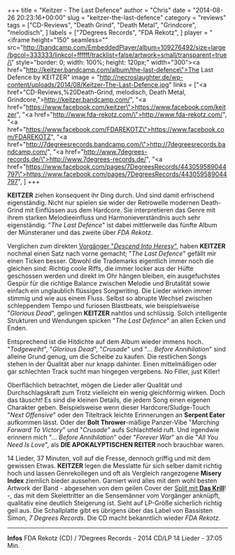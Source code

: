 +++
title = "Keitzer - The Last Defence"
author = "Chris"
date = "2014-08-26 20:23:16+00:00"
slug = "keitzer-the-last-defence"
category = "reviews"
tags = ["CD-Reviews", "Death Grind", "Death Metal", "Grindcore", "melodisch", ]
labels = ["7Degrees Records", "FDA Rekotz", ]
player = "<iframe height=\"150\" seamless=\"\" src=\"http://bandcamp.com/EmbeddedPlayer/album=109276492/size=large/bgcol=333333/linkcol=ffffff/tracklist=false/artwork=small/transparent=true/\" style=\"border: 0; width: 100%; height: 120px;\" width=\"300\"><a href=\"http://keitzer.bandcamp.com/album/the-last-defence\">The Last Defence by KEITZER</a></iframe>"
image = "http://necroslaughter.de/wp-content/uploads/2014/08/Keitzer-The-Last-Defence.jpg"
links = ["<a href=\"CD-Reviews,%20Death-Grind, melodisch, Death Metal, Grindcore,\">http://keitzer.bandcamp.com/</a>", "<a href=\"https://www.facebook.com/keitzer\">https://www.facebook.com/keitzer</a>", "<a href=\"http://www.fda-rekotz.com/\">http://www.fda-rekotz.com/</a>", "<a href=\"https://www.facebook.com/FDAREKOTZ\">https://www.facebook.com/FDAREKOTZ</a>", "<a href=\"http://7degreesrecords.bandcamp.com/\">http://7degreesrecords.bandcamp.com/</a>", "<a href=\"http://www.7degrees-records.de/\">http://www.7degrees-records.de/</a>", "<a href=\"https://www.facebook.com/pages/7DegreesRecords/443059589044797\">https://www.facebook.com/pages/7DegreesRecords/443059589044797</a>", ]
+++

**KEITZER** ziehen konsequent ihr Ding durch. Und sind damit erfrischend eigenständig. Nicht nur spielen sie wider der Retrowelle modernen Death-Grind mit Einflüssen aus dem Hardcore. Sie interpretieren das Genre mit ihrem starken Melodieeinfluss und Harmonieverständnis auch sehr eigenständig. "_The Last Defence_" ist dabei mittlerweile das fünfte Album der Münsteraner und das zweite über _FDA Rekotz_.

Verglichen zum direkten <a href="http://necroslaughter.de/2011/03/keitzer-descend-into-heresy/" title="Keitzer – Descend Into Heresy">Vorgänger "_Descend Into Heresy_"</a>, haben **KEITZER** nochmal einen Satz nach vorne gemacht; "_The Last Defence_" gefällt mir einen Ticken besser. Obwohl die Trademarks eigentlich immer noch die gleichen sind: Richtig coole Riffs, die immer locker aus der Hüfte geschossen werden und direkt im Ohr hängen bleiben, ein ausgefuchstes Gespür für die richtige Balance zwischen Melodie und Brutalität sowie einfach ein unglaublich flüssiges Songwriting. Die Lieder wirken immer stimmig und wie aus einem Fluss. Selbst so abrupte Wechsel zwischen schleppendem Tempo und furiosen Blastbeats, wie beispielsweise "_Glorious Dead_", gelingen **KEITZER** nahtlos und schlüssig. Solch intelligente Strukturen und Wendungen spicken "_The Last Defence_" an allen Ecken und Enden.

Entsprechend ist die Hitdichte auf dem Album wieder immens hoch. "_Todgeweiht_", "_Glorious Dead_", "_Crusade_" und "_... Before Annihilation_" sind alleine Grund genug, um die Scheibe zu kaufen. Die restlichen Songs stehen in der Qualität aber nur knapp dahinter. Einen mittelmäßigen oder gar schlechten Track sucht man hingegen vergebens. No Filler, just Killer!

Oberflächlich betrachtet, mögen die Lieder aller Qualität und Durchschlagskraft zum Trotz vielleicht ein wenig gleichförmig wirken. Doch das täuscht! Es sind die kleinen Details, die jedem Song einen eigenen Charakter geben. Beispielsweise wenn dieser Hardcore/Sludge-Touch "_Next Offensive_" oder den Titeltrack leichte Erinnerungen an **Serpent Eater** aufkommen lässt. Oder der **Bolt Thrower**-mäßige Panzer-Vibe "_Marching Forward To Victory_" und "_Crusade_" aufs Schlachtfeld ruft. Und irgendwie erinnern mich "_... Before Annihilation_" oder "_Forever War_" an die "_All You Need Is Love_", als **DIE APOKALYPTISCHEN REITER** noch brauchbar waren.

14 Lieder, 37 Minuten, voll auf die Fresse, dennoch griffig und mit dem gewissen Etwas. **KEITZER** legen die Messlatte für sich selber damit richtig hoch und lassen Genrekollegen und oft als Vergleich rangezogene **Misery Index** ziemlich bieder aussehen. Garniert wird alles mit dem wohl besten Artwork der Band - abgesehen von dem geilen Cover der <a href="http://necroslaughter.de/2012/02/keitzer-das-krill-split-7/" title="Keitzer / Das Krill – Split 7″">Split mit **Das Krill**</a>! -, das mit dem Skelettritter an die Sensemänner vom Vorgänger anknüpft, qualitativ eine deutlich Steigerung ist. Sieht auf LP-Größe sicherlich richtig geil aus. Die Schallplatte gibt es übrigens über das Label von Bassisten Simon, _7 Degrees Records_. Die CD macht bekanntlich wieder _FDA Rekotz_.





---
**Infos**
FDA Rekotz (CD) / 7Degrees Records - 2014
CD/LP 14 Lieder - 37:05 Min.
